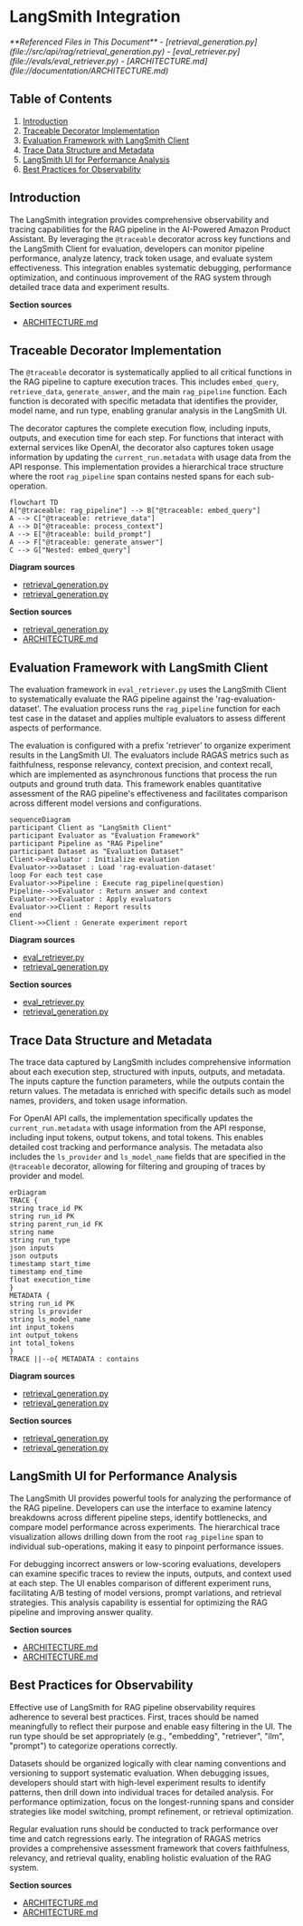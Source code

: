 # LangSmith Integration

<cite>
**Referenced Files in This Document**   
- [retrieval_generation.py](file://src/api/rag/retrieval_generation.py)
- [eval_retriever.py](file://evals/eval_retriever.py)
- [ARCHITECTURE.md](file://documentation/ARCHITECTURE.md)
</cite>

## Table of Contents
1. [Introduction](#introduction)
2. [Traceable Decorator Implementation](#traceable-decorator-implementation)
3. [Evaluation Framework with LangSmith Client](#evaluation-framework-with-langsmith-client)
4. [Trace Data Structure and Metadata](#trace-data-structure-and-metadata)
5. [LangSmith UI for Performance Analysis](#langsmith-ui-for-performance-analysis)
6. [Best Practices for Observability](#best-practices-for-observability)

## Introduction

The LangSmith integration provides comprehensive observability and tracing capabilities for the RAG pipeline in the AI-Powered Amazon Product Assistant. By leveraging the `@traceable` decorator across key functions and the LangSmith Client for evaluation, developers can monitor pipeline performance, analyze latency, track token usage, and evaluate system effectiveness. This integration enables systematic debugging, performance optimization, and continuous improvement of the RAG system through detailed trace data and experiment results.

**Section sources**
- [ARCHITECTURE.md](file://documentation/ARCHITECTURE.md#L4-L10)

## Traceable Decorator Implementation

The `@traceable` decorator is systematically applied to all critical functions in the RAG pipeline to capture execution traces. This includes `embed_query`, `retrieve_data`, `generate_answer`, and the main `rag_pipeline` function. Each function is decorated with specific metadata that identifies the provider, model name, and run type, enabling granular analysis in the LangSmith UI.

The decorator captures the complete execution flow, including inputs, outputs, and execution time for each step. For functions that interact with external services like OpenAI, the decorator also captures token usage information by updating the `current_run.metadata` with usage data from the API response. This implementation provides a hierarchical trace structure where the root `rag_pipeline` span contains nested spans for each sub-operation.

```mermaid
flowchart TD
A["@traceable: rag_pipeline"] --> B["@traceable: embed_query"]
A --> C["@traceable: retrieve_data"]
A --> D["@traceable: process_context"]
A --> E["@traceable: build_prompt"]
A --> F["@traceable: generate_answer"]
C --> G["Nested: embed_query"]
```

**Diagram sources**
- [retrieval_generation.py](file://src/api/rag/retrieval_generation.py#L29-L30)
- [retrieval_generation.py](file://src/api/rag/retrieval_generation.py#L74-L75)

**Section sources**
- [retrieval_generation.py](file://src/api/rag/retrieval_generation.py#L29-L276)
- [ARCHITECTURE.md](file://documentation/ARCHITECTURE.md#L580-L674)

## Evaluation Framework with LangSmith Client

The evaluation framework in `eval_retriever.py` uses the LangSmith Client to systematically evaluate the RAG pipeline against the 'rag-evaluation-dataset'. The evaluation process runs the `rag_pipeline` function for each test case in the dataset and applies multiple evaluators to assess different aspects of performance.

The evaluation is configured with a prefix 'retriever' to organize experiment results in the LangSmith UI. The evaluators include RAGAS metrics such as faithfulness, response relevancy, context precision, and context recall, which are implemented as asynchronous functions that process the run outputs and ground truth data. This framework enables quantitative assessment of the RAG pipeline's effectiveness and facilitates comparison across different model versions and configurations.

```mermaid
sequenceDiagram
participant Client as "LangSmith Client"
participant Evaluator as "Evaluation Framework"
participant Pipeline as "RAG Pipeline"
participant Dataset as "Evaluation Dataset"
Client->>Evaluator : Initialize evaluation
Evaluator->>Dataset : Load 'rag-evaluation-dataset'
loop For each test case
Evaluator->>Pipeline : Execute rag_pipeline(question)
Pipeline-->>Evaluator : Return answer and context
Evaluator->>Evaluator : Apply evaluators
Evaluator->>Client : Report results
end
Client->>Client : Generate experiment report
```

**Diagram sources**
- [eval_retriever.py](file://evals/eval_retriever.py#L32-L79)
- [retrieval_generation.py](file://src/api/rag/retrieval_generation.py#L279-L328)

**Section sources**
- [eval_retriever.py](file://evals/eval_retriever.py#L1-L79)
- [retrieval_generation.py](file://src/api/rag/retrieval_generation.py#L279-L328)

## Trace Data Structure and Metadata

The trace data captured by LangSmith includes comprehensive information about each execution step, structured with inputs, outputs, and metadata. The inputs capture the function parameters, while the outputs contain the return values. The metadata is enriched with specific details such as model names, providers, and token usage information.

For OpenAI API calls, the implementation specifically updates the `current_run.metadata` with usage information from the API response, including input tokens, output tokens, and total tokens. This enables detailed cost tracking and performance analysis. The metadata also includes the `ls_provider` and `ls_model_name` fields that are specified in the `@traceable` decorator, allowing for filtering and grouping of traces by provider and model.

```mermaid
erDiagram
TRACE {
string trace_id PK
string run_id PK
string parent_run_id FK
string name
string run_type
json inputs
json outputs
timestamp start_time
timestamp end_time
float execution_time
}
METADATA {
string run_id PK
string ls_provider
string ls_model_name
int input_tokens
int output_tokens
int total_tokens
}
TRACE ||--o{ METADATA : contains
```

**Diagram sources**
- [retrieval_generation.py](file://src/api/rag/retrieval_generation.py#L54-L65)
- [retrieval_generation.py](file://src/api/rag/retrieval_generation.py#L254-L261)

**Section sources**
- [retrieval_generation.py](file://src/api/rag/retrieval_generation.py#L54-L65)
- [retrieval_generation.py](file://src/api/rag/retrieval_generation.py#L254-L261)

## LangSmith UI for Performance Analysis

The LangSmith UI provides powerful tools for analyzing the performance of the RAG pipeline. Developers can use the interface to examine latency breakdowns across different pipeline steps, identify bottlenecks, and compare model performance across experiments. The hierarchical trace visualization allows drilling down from the root `rag_pipeline` span to individual sub-operations, making it easy to pinpoint performance issues.

For debugging incorrect answers or low-scoring evaluations, developers can examine specific traces to review the inputs, outputs, and context used at each step. The UI enables comparison of different experiment runs, facilitating A/B testing of model versions, prompt variations, and retrieval strategies. This analysis capability is essential for optimizing the RAG pipeline and improving answer quality.

**Section sources**
- [ARCHITECTURE.md](file://documentation/ARCHITECTURE.md#L633-L674)
- [ARCHITECTURE.md](file://documentation/ARCHITECTURE.md#L995-L1012)

## Best Practices for Observability

Effective use of LangSmith for RAG pipeline observability requires adherence to several best practices. First, traces should be named meaningfully to reflect their purpose and enable easy filtering in the UI. The run type should be set appropriately (e.g., "embedding", "retriever", "llm", "prompt") to categorize operations correctly.

Datasets should be organized logically with clear naming conventions and versioning to support systematic evaluation. When debugging issues, developers should start with high-level experiment results to identify patterns, then drill down into individual traces for detailed analysis. For performance optimization, focus on the longest-running spans and consider strategies like model switching, prompt refinement, or retrieval optimization.

Regular evaluation runs should be conducted to track performance over time and catch regressions early. The integration of RAGAS metrics provides a comprehensive assessment framework that covers faithfulness, relevancy, and retrieval quality, enabling holistic evaluation of the RAG system.

**Section sources**
- [ARCHITECTURE.md](file://documentation/ARCHITECTURE.md#L995-L1012)
- [ARCHITECTURE.md](file://documentation/ARCHITECTURE.md#L1087-L1104)